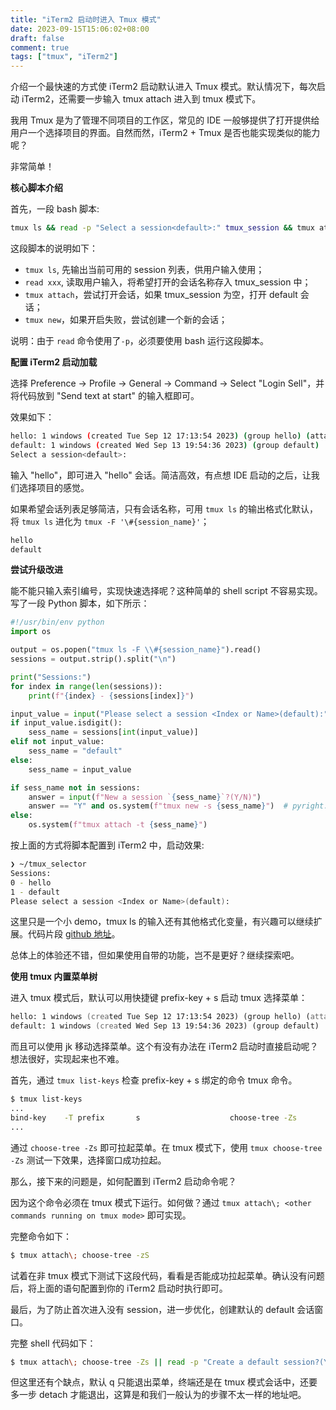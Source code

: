 ```yaml
---
title: "iTerm2 启动时进入 Tmux 模式"
date: 2023-09-15T15:06:02+08:00
draft: false
comment: true
tags: ["tmux", "iTerm2"]
---
```


介绍一个最快速的方式使 iTerm2 启动默认进入 Tmux 模式。默认情况下，每次启动 iTerm2，还需要一步输入 tmux attach 进入到 tmux 模式下。

我用 Tmux 是为了管理不同项目的工作区，常见的 IDE 一般够提供了打开提供给用户一个选择项目的界面。自然而然，iTerm2 + Tmux 是否也能实现类似的能力呢？

非常简单！

**核心脚本介绍**

首先，一段 bash 脚本:

```bash
tmux ls && read -p "Select a session<default>:" tmux_session && tmux attach -t ${tmux_session:-default} || tmux new -s ${tmux_session:-default}
```

这段脚本的说明如下：

- `tmux ls`, 先输出当前可用的 session 列表，供用户输入使用；
- `read xxx`, 读取用户输入，将希望打开的会话名称存入 tmux_session 中；
- `tmux attach`，尝试打开会话，如果 tmux_session 为空，打开 default 会话；
- `tmux new`，如果开启失败，尝试创建一个新的会话；

说明：由于 `read` 命令使用了`-p`，必须要使用 bash 运行这段脚本。

**配置 iTerm2 启动加载**

选择 Preference -> Profile -> General -> Command -> Select "Login Sell"，并将代码放到 "Send text at start" 的输入框即可。

效果如下：

```bash
hello: 1 windows (created Tue Sep 12 17:13:54 2023) (group hello) (attached)
default: 1 windows (created Wed Sep 13 19:54:36 2023) (group default)
Select a session<default>:
```

输入 "hello"，即可进入 "hello" 会话。简洁高效，有点想 IDE 启动的之后，让我们选择项目的感觉。

如果希望会话列表足够简洁，只有会话名称，可用 `tmux ls` 的输出格式化默认，将 `tmux ls` 进化为 `tmux -F '\#{session_name}'`；

```bash
hello
default
```

**尝试升级改进**

能不能只输入索引编号，实现快速选择呢？这种简单的 shell script 不容易实现。写了一段 Python 脚本，如下所示：

```python
#!/usr/bin/env python
import os

output = os.popen("tmux ls -F \\#{session_name}").read()
sessions = output.strip().split("\n")

print("Sessions:")
for index in range(len(sessions)):
    print(f"{index} - {sessions[index]}")

input_value = input("Please select a session <Index or Name>(default):")
if input_value.isdigit():
    sess_name = sessions[int(input_value)]
elif not input_value:
    sess_name = "default"
else:
    sess_name = input_value

if sess_name not in sessions:
    answer = input(f"New a session `{sess_name}`?(Y/N)")
    answer == "Y" and os.system(f"tmux new -s {sess_name}")  # pyright: ignore
else:
    os.system(f"tmux attach -t {sess_name}")
```

按上面的方式将脚本配置到 iTerm2 中，启动效果:

```bash
❯ ~/tmux_selector
Sessions:
0 - hello
1 - default
Please select a session <Index or Name>(default):
```


这里只是一个小 demo，tmux ls 的输入还有其他格式化变量，有兴趣可以继续扩展。代码片段 [github 地址](https://gist.github.com/poloxue/37d3d79b35964ab8d885296b84ab4b5a)。

总体上的体验还不错，但如果使用自带的功能，岂不是更好？继续探索吧。

**使用 tmux 内置菜单树**

进入 tmux 模式后，默认可以用快捷键 prefix-key + s 启动 tmux 选择菜单：

```zsh
hello: 1 windows (created Tue Sep 12 17:13:54 2023) (group hello) (attached)
default: 1 windows (created Wed Sep 13 19:54:36 2023) (group default)
```

而且可以使用 jk 移动选择菜单。这个有没有办法在 iTerm2 启动时直接启动呢？想法很好，实现起来也不难。

首先，通过 `tmux list-keys` 检查 prefix-key + s 绑定的命令 tmux 命令。

```zsh
$ tmux list-keys
...
bind-key    -T prefix       s                    choose-tree -Zs
...
```

通过 `choose-tree -Zs` 即可拉起菜单。在 tmux 模式下，使用 `tmux choose-tree -Zs` 测试一下效果，选择窗口成功拉起。

那么，接下来的问题是，如何配置到 iTerm2 启动命令呢？

因为这个命令必须在 tmux 模式下运行。如何做？通过 `tmux attach\; <other commands running on tmux mode>`  即可实现。

完整命令如下：

```zsh
$ tmux attach\; choose-tree -zS
```

试着在非 tmux 模式下测试下这段代码，看看是否能成功拉起菜单。确认没有问题后，将上面的语句配置到你的 iTerm2 启动时执行即可。

最后，为了防止首次进入没有 session，进一步优化，创建默认的 default 会话窗口。

完整 shell 代码如下：

```bash
$ tmux attach\; choose-tree -Zs || read -p "Create a default session?(Y/N)" anwser && [[ "${anwser}" == "Y" ]] && tmux new -t default
```

但这里还有个缺点，默认 q 只能退出菜单，终端还是在 tmux 模式会话中，还要多一步 detach 才能退出，这算是和我们一般认为的步骤不太一样的地址吧。

